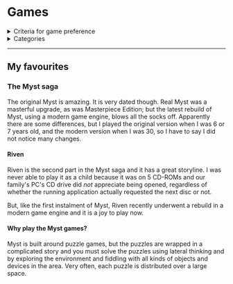 # Games

<details>

<summary>Criteria for game preference</summary>

## Criteria for game preference

Any game that does not fulfill these criteria is invalid.

1. Non-infinite
2. Not designed around addiction
3. Good story or no story

### 1. Non-infinite

This is a non-negotiable criterion. Infinite environments and exponential growth challenge result in black hole games, i.e. they will be an endless time sink.&#x20;

### 2. Not designed around addiction

This is perhaps evil incarnate.

### 3. Good story or no story

A poor storyline is a waste of time. Give me a good story that I can enjoy and learn from, or give me a game that doesn't try to tell a story.



</details>

<details>

<summary>Categories</summary>

## Categories

* Adventure
* Puzzle

</details>

***

## My favourites

### The Myst saga

The original Myst is amazing. It is very dated though. Real Myst was a masterful upgrade, as was Masterpiece Edition; but the latest rebuild of Myst, using a modern game engine, blows all the socks off. Apparently there are some differences, but I played the original version when I was 6 or 7 years old, and the modern version when I was 30, so I have to say I did not notice many changes.

#### Riven

Riven is the second part in the Myst saga and it has a great storyline. I was never able to play it as a child because it was on 5 CD-ROMs and our family's PC's CD drive did _not_ appreciate being opened, regardless of whether the running application actually requested the next disc or not.

But, like the first instalment of Myst, Riven recently underwent a rebuild in a modern game engine and it is a joy to play now.

#### Why play the Myst games?

Myst is built around puzzle games, but the puzzles are wrapped in a complicated story and you must solve the puzzles using lateral thinking and by exploring the environment and fiddling with all kinds of objects and devices in the area. Very often, each puzzle is distributed over a large space.
